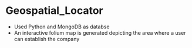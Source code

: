 # Geospatial_Locator

- Used Python and MongoDB as databse 
- An interactive folium map is generated depicting the area where a user can establish the company
